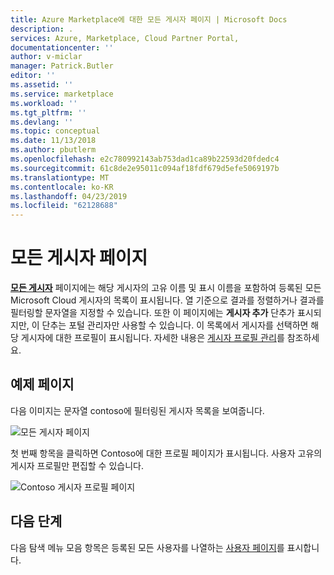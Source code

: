 ```yaml
---
title: Azure Marketplace에 대한 모든 게시자 페이지 | Microsoft Docs
description: .
services: Azure, Marketplace, Cloud Partner Portal,
documentationcenter: ''
author: v-miclar
manager: Patrick.Butler
editor: ''
ms.assetid: ''
ms.service: marketplace
ms.workload: ''
ms.tgt_pltfrm: ''
ms.devlang: ''
ms.topic: conceptual
ms.date: 11/13/2018
ms.author: pbutlerm
ms.openlocfilehash: e2c780992143ab753dad1ca89b22593d20fdedc4
ms.sourcegitcommit: 61c8de2e95011c094af18fdf679d5efe5069197b
ms.translationtype: MT
ms.contentlocale: ko-KR
ms.lasthandoff: 04/23/2019
ms.locfileid: "62128688"
---
```

# <a name="all-publishers-page"></a>모든 게시자 페이지

[**모든 게시자**](https://cloudpartner.azure.com/#publishers) 페이지에는 해당 게시자의 고유 이름 및 표시 이름을 포함하여 등록된 모든 Microsoft Cloud 게시자의 목록이 표시됩니다. 열 기준으로 결과를 정렬하거나 결과를 필터링할 문자열을 지정할 수 있습니다.  또한 이 페이지에는 **게시자 추가** 단추가 표시되지만, 이 단추는 포털 관리자만 사용할 수 있습니다.  이 목록에서 게시자를 선택하면 해당 게시자에 대한 프로필이 표시됩니다.  자세한 내용은 [게시자 프로필 관리](./../../cloud-partner-portal-orig/cloud-partner-portal-manage-publisher-profile.md)를 참조하세요.


## <a name="example-page"></a>예제 페이지

다음 이미지는 문자열 contoso에 필터링된 게시자 목록을 보여줍니다.  

![모든 게시자 페이지](./media/all-publishers-page1.png)

첫 번째 항목을 클릭하면 Contoso에 대한 프로필 페이지가 표시됩니다.  사용자 고유의 게시자 프로필만 편집할 수 있습니다.

![Contoso 게시자 프로필 페이지](./media/all-publishers-page2.png)


## <a name="next-steps"></a>다음 단계

다음 탐색 메뉴 모음 항목은 등록된 모든 사용자를 나열하는 [사용자 페이지](./cpp-users-page.md)를 표시합니다. 
